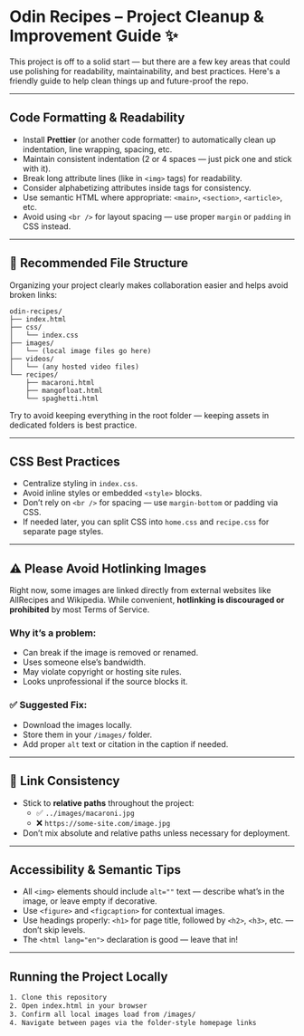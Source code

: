 # Odin Recipes – Project Cleanup & Improvement Guide ✨

This project is off to a solid start — but there are a few key areas that could use polishing for readability, maintainability, and best practices. Here's a friendly guide to help clean things up and future-proof the repo.

---

## Code Formatting & Readability

- Install **Prettier** (or another code formatter) to automatically clean up indentation, line wrapping, spacing, etc.
- Maintain consistent indentation (2 or 4 spaces — just pick one and stick with it).
- Break long attribute lines (like in `<img>` tags) for readability.
- Consider alphabetizing attributes inside tags for consistency.
- Use semantic HTML where appropriate: `<main>`, `<section>`, `<article>`, etc.
- Avoid using `<br />` for layout spacing — use proper `margin` or `padding` in CSS instead.

---

## 📁 Recommended File Structure

Organizing your project clearly makes collaboration easier and helps avoid broken links:

```
odin-recipes/
├── index.html
├── css/
│   └── index.css
├── images/
│   └── (local image files go here)
├── videos/
│   └── (any hosted video files)
└── recipes/
    ├── macaroni.html
    ├── mangofloat.html
    └── spaghetti.html
```

Try to avoid keeping everything in the root folder — keeping assets in dedicated folders is best practice.

---

## CSS Best Practices

- Centralize styling in `index.css`.
- Avoid inline styles or embedded `<style>` blocks.
- Don’t rely on `<br />` for spacing — use `margin-bottom` or padding via CSS.
- If needed later, you can split CSS into `home.css` and `recipe.css` for separate page styles.

---

## ⚠️ Please Avoid Hotlinking Images

Right now, some images are linked directly from external websites like AllRecipes and Wikipedia. While convenient, **hotlinking is discouraged or prohibited** by most Terms of Service.

### Why it’s a problem:
- Can break if the image is removed or renamed.
- Uses someone else’s bandwidth.
- May violate copyright or hosting site rules.
- Looks unprofessional if the source blocks it.

### ✅ Suggested Fix:
- Download the images locally.
- Store them in your `/images/` folder.
- Add proper `alt` text or citation in the caption if needed.

---

## 🔗 Link Consistency

- Stick to **relative paths** throughout the project:
  - ✅ `../images/macaroni.jpg`
  - ❌ `https://some-site.com/image.jpg`
- Don’t mix absolute and relative paths unless necessary for deployment.

---

## Accessibility & Semantic Tips

- All `<img>` elements should include `alt=""` text — describe what’s in the image, or leave empty if decorative.
- Use `<figure>` and `<figcaption>` for contextual images.
- Use headings properly: `<h1>` for page title, followed by `<h2>`, `<h3>`, etc. — don’t skip levels.
- The `<html lang="en">` declaration is good — leave that in!

---

## Running the Project Locally

```bash
1. Clone this repository
2. Open index.html in your browser
3. Confirm all local images load from /images/
4. Navigate between pages via the folder-style homepage links
